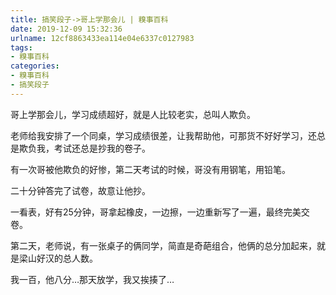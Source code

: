 ```yaml
---
title: 搞笑段子->哥上学那会儿 | 糗事百科
date: 2019-12-09 15:32:36
urlname: 12cf8863433ea114e04e6337c0127983
tags: 
- 糗事百科
categories:
- 糗事百科
- 搞笑段子
---
```

哥上学那会儿，学习成绩超好，就是人比较老实，总叫人欺负。

老师给我安排了一个同桌，学习成绩很差，让我帮助他，可那货不好好学习，还总是欺负我，考试还总是抄我的卷子。

有一次哥被他欺负的好惨，第二天考试的时候，哥没有用钢笔，用铅笔。

二十分钟答完了试卷，故意让他抄。

一看表，好有25分钟，哥拿起橡皮，一边擦，一边重新写了一遍，最终完美交卷。

第二天，老师说，有一张桌子的俩同学，简直是奇葩组合，他俩的总分加起来，就是梁山好汉的总人数。

我一百，他八分…那天放学，我又挨揍了…


